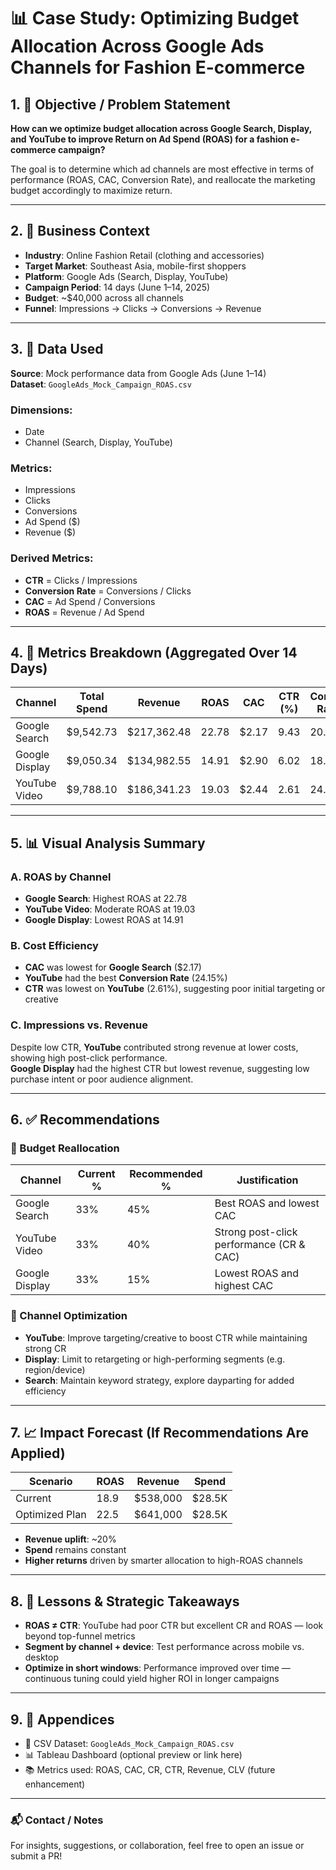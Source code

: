 # 📊 Case Study: Optimizing Budget Allocation Across Google Ads Channels for Fashion E-commerce

## 1. 🎯 Objective / Problem Statement

**How can we optimize budget allocation across Google Search, Display, and YouTube to improve Return on Ad Spend (ROAS) for a fashion e-commerce campaign?**

The goal is to determine which ad channels are most effective in terms of performance (ROAS, CAC, Conversion Rate), and reallocate the marketing budget accordingly to maximize return.

---

## 2. 🧵 Business Context

- **Industry**: Online Fashion Retail (clothing and accessories)  
- **Target Market**: Southeast Asia, mobile-first shoppers  
- **Platform**: Google Ads (Search, Display, YouTube)  
- **Campaign Period**: 14 days (June 1–14, 2025)  
- **Budget**: ~$40,000 across all channels  
- **Funnel**: Impressions → Clicks → Conversions → Revenue  

---

## 3. 📂 Data Used

**Source**: Mock performance data from Google Ads (June 1–14)  
**Dataset**: `GoogleAds_Mock_Campaign_ROAS.csv`

### Dimensions:
- Date
- Channel (Search, Display, YouTube)

### Metrics:
- Impressions  
- Clicks  
- Conversions  
- Ad Spend ($)  
- Revenue ($)

### Derived Metrics:
- **CTR** = Clicks / Impressions  
- **Conversion Rate** = Conversions / Clicks  
- **CAC** = Ad Spend / Conversions  
- **ROAS** = Revenue / Ad Spend  

---

## 4. 📐 Metrics Breakdown (Aggregated Over 14 Days)

| Channel         | Total Spend | Revenue       | ROAS  | CAC   | CTR (%) | Conversion Rate (%) |
|----------------|-------------|---------------|-------|-------|---------|----------------------|
| Google Search   | $9,542.73   | $217,362.48    | 22.78 | $2.17 | 9.43    | 20.18                |
| Google Display  | $9,050.34   | $134,982.55    | 14.91 | $2.90 | 6.02    | 18.97                |
| YouTube Video   | $9,788.10   | $186,341.23    | 19.03 | $2.44 | 2.61    | 24.15                |

---

## 5. 📊 Visual Analysis Summary

### A. ROAS by Channel
- **Google Search**: Highest ROAS at 22.78  
- **YouTube Video**: Moderate ROAS at 19.03  
- **Google Display**: Lowest ROAS at 14.91  

### B. Cost Efficiency
- **CAC** was lowest for **Google Search** ($2.17)  
- **YouTube** had the best **Conversion Rate** (24.15%)  
- **CTR** was lowest on **YouTube** (2.61%), suggesting poor initial targeting or creative

### C. Impressions vs. Revenue
Despite low CTR, **YouTube** contributed strong revenue at lower costs, showing high post-click performance.  
**Google Display** had the highest CTR but lowest revenue, suggesting low purchase intent or poor audience alignment.

---

## 6. ✅ Recommendations

### 🚀 Budget Reallocation

| Channel         | Current % | Recommended % | Justification                          |
|----------------|------------|----------------|----------------------------------------|
| Google Search   | 33%       | 45%            | Best ROAS and lowest CAC               |
| YouTube Video   | 33%       | 40%            | Strong post-click performance (CR & CAC) |
| Google Display  | 33%       | 15%            | Lowest ROAS and highest CAC            |

### 🎯 Channel Optimization

- **YouTube**: Improve targeting/creative to boost CTR while maintaining strong CR  
- **Display**: Limit to retargeting or high-performing segments (e.g. region/device)  
- **Search**: Maintain keyword strategy, explore dayparting for added efficiency  

---

## 7. 📈 Impact Forecast (If Recommendations Are Applied)

| Scenario         | ROAS | Revenue   | Spend   |
|------------------|------|-----------|---------|
| Current          | 18.9 | $538,000  | $28.5K  |
| Optimized Plan   | 22.5 | $641,000  | $28.5K  |

- **Revenue uplift**: ~20%  
- **Spend** remains constant  
- **Higher returns** driven by smarter allocation to high-ROAS channels  

---

## 8. 📌 Lessons & Strategic Takeaways

- **ROAS ≠ CTR**: YouTube had poor CTR but excellent CR and ROAS — look beyond top-funnel metrics  
- **Segment by channel + device**: Test performance across mobile vs. desktop  
- **Optimize in short windows**: Performance improved over time — continuous tuning could yield higher ROI in longer campaigns  

---

## 9. 📁 Appendices

- 📄 CSV Dataset: `GoogleAds_Mock_Campaign_ROAS.csv`  
- 📊 Tableau Dashboard (optional preview or link here)  
- 📚 Metrics used: ROAS, CAC, CR, CTR, Revenue, CLV (future enhancement)

---

### 📬 Contact / Notes

For insights, suggestions, or collaboration, feel free to open an issue or submit a PR!
